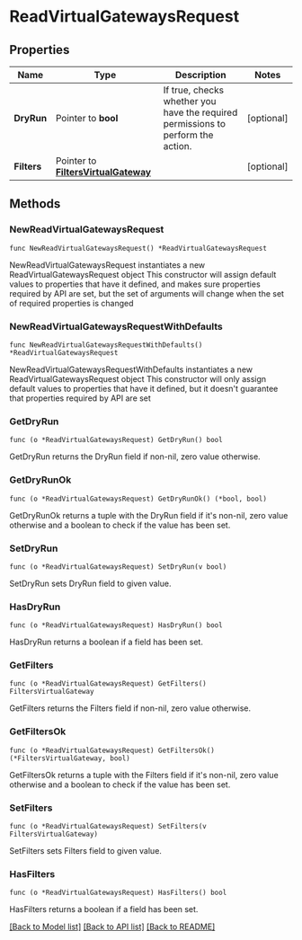 # ReadVirtualGatewaysRequest

## Properties

Name | Type | Description | Notes
------------ | ------------- | ------------- | -------------
**DryRun** | Pointer to **bool** | If true, checks whether you have the required permissions to perform the action. | [optional] 
**Filters** | Pointer to [**FiltersVirtualGateway**](FiltersVirtualGateway.md) |  | [optional] 

## Methods

### NewReadVirtualGatewaysRequest

`func NewReadVirtualGatewaysRequest() *ReadVirtualGatewaysRequest`

NewReadVirtualGatewaysRequest instantiates a new ReadVirtualGatewaysRequest object
This constructor will assign default values to properties that have it defined,
and makes sure properties required by API are set, but the set of arguments
will change when the set of required properties is changed

### NewReadVirtualGatewaysRequestWithDefaults

`func NewReadVirtualGatewaysRequestWithDefaults() *ReadVirtualGatewaysRequest`

NewReadVirtualGatewaysRequestWithDefaults instantiates a new ReadVirtualGatewaysRequest object
This constructor will only assign default values to properties that have it defined,
but it doesn't guarantee that properties required by API are set

### GetDryRun

`func (o *ReadVirtualGatewaysRequest) GetDryRun() bool`

GetDryRun returns the DryRun field if non-nil, zero value otherwise.

### GetDryRunOk

`func (o *ReadVirtualGatewaysRequest) GetDryRunOk() (*bool, bool)`

GetDryRunOk returns a tuple with the DryRun field if it's non-nil, zero value otherwise
and a boolean to check if the value has been set.

### SetDryRun

`func (o *ReadVirtualGatewaysRequest) SetDryRun(v bool)`

SetDryRun sets DryRun field to given value.

### HasDryRun

`func (o *ReadVirtualGatewaysRequest) HasDryRun() bool`

HasDryRun returns a boolean if a field has been set.

### GetFilters

`func (o *ReadVirtualGatewaysRequest) GetFilters() FiltersVirtualGateway`

GetFilters returns the Filters field if non-nil, zero value otherwise.

### GetFiltersOk

`func (o *ReadVirtualGatewaysRequest) GetFiltersOk() (*FiltersVirtualGateway, bool)`

GetFiltersOk returns a tuple with the Filters field if it's non-nil, zero value otherwise
and a boolean to check if the value has been set.

### SetFilters

`func (o *ReadVirtualGatewaysRequest) SetFilters(v FiltersVirtualGateway)`

SetFilters sets Filters field to given value.

### HasFilters

`func (o *ReadVirtualGatewaysRequest) HasFilters() bool`

HasFilters returns a boolean if a field has been set.


[[Back to Model list]](../README.md#documentation-for-models) [[Back to API list]](../README.md#documentation-for-api-endpoints) [[Back to README]](../README.md)


